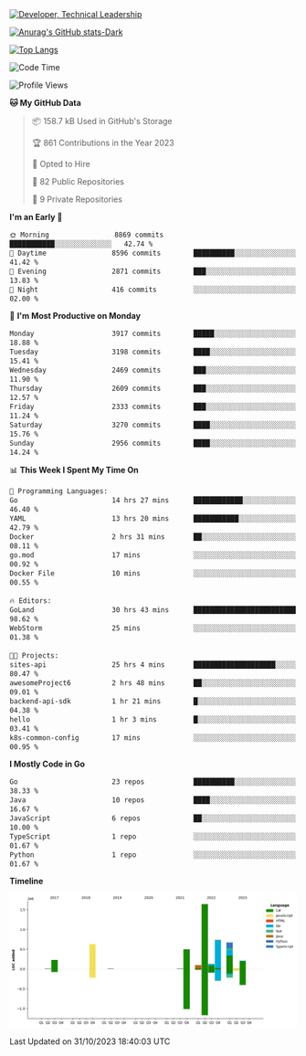 <div>
  <a href="https://www.linkedin.com/in/arielpineiro/" target="_blank" rel="nofollow noopener noreferrer">
    <img src="https://img.shields.io/badge/-LinkedIn-%230077B5?style=for-the-badge&logo=linkedin&logoColor=white" alt="Developer, Technical Leadership" title="Ariel Piñeiro">
  </a>
</div>

[![Anurag's GitHub stats-Dark](https://github-readme-stats.vercel.app/api?username=arielsrv&show_icons=true&theme=dark#gh-dark-mode-only)](https://github.com/anuraghazra/github-readme-stats#gh-dark-mode-only)

[![Top Langs](https://github-readme-stats.vercel.app/api/top-langs/?username=arielsrv&layout=compact&langs_count=10&theme=dark#gh-dark-mode-only)](https://github.com/anuraghazra/github-readme-stats&theme=dark#gh-dark-mode-only)

<!--START_SECTION:waka-->
![Code Time](http://img.shields.io/badge/Code%20Time-231%20hrs%206%20mins-blue)

![Profile Views](http://img.shields.io/badge/Profile%20Views-2-blue)

**🐱 My GitHub Data** 

> 📦 158.7 kB Used in GitHub's Storage 
 > 
> 🏆 861 Contributions in the Year 2023
 > 
> 💼 Opted to Hire
 > 
> 📜 82 Public Repositories 
 > 
> 🔑 9 Private Repositories 
 > 
**I'm an Early 🐤** 

```text
🌞 Morning                8869 commits        ███████████░░░░░░░░░░░░░░   42.74 % 
🌆 Daytime                8596 commits        ██████████░░░░░░░░░░░░░░░   41.42 % 
🌃 Evening                2871 commits        ███░░░░░░░░░░░░░░░░░░░░░░   13.83 % 
🌙 Night                  416 commits         ░░░░░░░░░░░░░░░░░░░░░░░░░   02.00 % 
```
📅 **I'm Most Productive on Monday** 

```text
Monday                   3917 commits        █████░░░░░░░░░░░░░░░░░░░░   18.88 % 
Tuesday                  3198 commits        ████░░░░░░░░░░░░░░░░░░░░░   15.41 % 
Wednesday                2469 commits        ███░░░░░░░░░░░░░░░░░░░░░░   11.90 % 
Thursday                 2609 commits        ███░░░░░░░░░░░░░░░░░░░░░░   12.57 % 
Friday                   2333 commits        ███░░░░░░░░░░░░░░░░░░░░░░   11.24 % 
Saturday                 3270 commits        ████░░░░░░░░░░░░░░░░░░░░░   15.76 % 
Sunday                   2956 commits        ████░░░░░░░░░░░░░░░░░░░░░   14.24 % 
```


📊 **This Week I Spent My Time On** 

```text
💬 Programming Languages: 
Go                       14 hrs 27 mins      ████████████░░░░░░░░░░░░░   46.40 % 
YAML                     13 hrs 20 mins      ███████████░░░░░░░░░░░░░░   42.79 % 
Docker                   2 hrs 31 mins       ██░░░░░░░░░░░░░░░░░░░░░░░   08.11 % 
go.mod                   17 mins             ░░░░░░░░░░░░░░░░░░░░░░░░░   00.92 % 
Docker File              10 mins             ░░░░░░░░░░░░░░░░░░░░░░░░░   00.55 % 

🔥 Editors: 
GoLand                   30 hrs 43 mins      █████████████████████████   98.62 % 
WebStorm                 25 mins             ░░░░░░░░░░░░░░░░░░░░░░░░░   01.38 % 

🐱‍💻 Projects: 
sites-api                25 hrs 4 mins       ████████████████████░░░░░   80.47 % 
awesomeProject6          2 hrs 48 mins       ██░░░░░░░░░░░░░░░░░░░░░░░   09.01 % 
backend-api-sdk          1 hr 21 mins        █░░░░░░░░░░░░░░░░░░░░░░░░   04.38 % 
hello                    1 hr 3 mins         █░░░░░░░░░░░░░░░░░░░░░░░░   03.41 % 
k8s-common-config        17 mins             ░░░░░░░░░░░░░░░░░░░░░░░░░   00.95 % 
```

**I Mostly Code in Go** 

```text
Go                       23 repos            ██████████░░░░░░░░░░░░░░░   38.33 % 
Java                     10 repos            ████░░░░░░░░░░░░░░░░░░░░░   16.67 % 
JavaScript               6 repos             ██░░░░░░░░░░░░░░░░░░░░░░░   10.00 % 
TypeScript               1 repo              ░░░░░░░░░░░░░░░░░░░░░░░░░   01.67 % 
Python                   1 repo              ░░░░░░░░░░░░░░░░░░░░░░░░░   01.67 % 
```



**Timeline**

![Lines of Code chart](https://raw.githubusercontent.com/arielsrv/arielsrv/main/assets/bar_graph.png)


 Last Updated on 31/10/2023 18:40:03 UTC
<!--END_SECTION:waka-->
